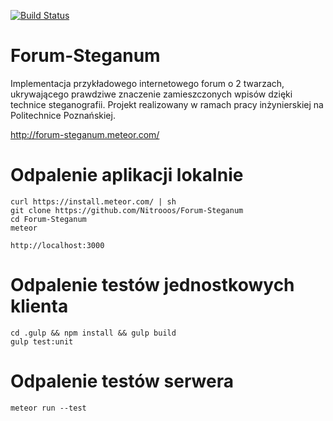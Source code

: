 [![Build Status](https://travis-ci.org/SuperGrupa/Forum-Steganum.svg)](https://travis-ci.org/SuperGrupa/Forum-Steganum)

# Forum-Steganum
Implementacja przykładowego internetowego forum o 2 twarzach, ukrywającego prawdziwe znaczenie zamieszczonych wpisów dzięki technice steganografii. Projekt realizowany w ramach pracy inżynierskiej na Politechnice Poznańskiej.

http://forum-steganum.meteor.com/

# Odpalenie aplikacji lokalnie

    curl https://install.meteor.com/ | sh
    git clone https://github.com/Nitrooos/Forum-Steganum
    cd Forum-Steganum
    meteor

    http://localhost:3000
    
# Odpalenie testów jednostkowych klienta

    cd .gulp && npm install && gulp build
    gulp test:unit
    
# Odpalenie testów serwera

    meteor run --test
    

